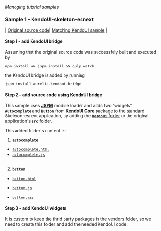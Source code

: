 _Managing tutorial samples_
### Sample 1 - KendoUI-skeleton-esnext
| [Original source code](https://github.com/aurelia/skeleton-navigation/tree/master/skeleton-esnext)| [Matching KendoUI sample](https://github.com/aurelia-ui-toolkits/kendoui-tutorials-code/tree/master/skeleton-esnext) |

#### Step 1 - add KendoUI bridge

Assuming that the original source code was successfuly built and executed by

```
npm install && jspm install && gulp watch
```

the KendoUI bridge is added by running

```
jspm install aurelia-kendoui-bridge
```

#### Step 2 - add source code using KendoUI bridge

This sample uses **[JSPM](https://aurelia-ui-toolkits.gitbooks.io/kendo-ui-sdk-installation/content/installation/installing%20kendo/advanced/core/jspm.html)** module loader and adds two "widgets" **`Autocomplete`** and **`Button`** from  **[KendoUI Core](https://aurelia-ui-toolkits.gitbooks.io/kendo-ui-sdk-installation/content/installation/installing%20kendo/kendo_core.html)** package  to the standard Skeleton-esnext application, by adding the [**`kendoui`** folder](https://github.com/aurelia-ui-toolkits/kendoui-tutorials-code/tree/master/skeleton-esnext/src/kendoui) to the original application's **`src`** folder.

This added folder's content is:

1. [**`autocomplete`**](https://github.com/aurelia-ui-toolkits/kendoui-tutorials-code/tree/master/skeleton-esnext/src/kendoui/autocomplete)
 - [`autocomplete.html`](https://github.com/aurelia-ui-toolkits/kendoui-tutorials-code/blob/master/skeleton-esnext/src/kendoui/autocomplete/autocomplete.html)
  - [`autocomplete.js`](https://github.com/aurelia-ui-toolkits/kendoui-tutorials-code/blob/master/skeleton-esnext/src/kendoui/autocomplete/autocomplete.js)
<br><br>

2. [**`button`**](https://github.com/aurelia-ui-toolkits/kendoui-tutorials-code/tree/master/skeleton-esnext/src/kendoui/button)

  - [`button.html`](https://github.com/aurelia-ui-toolkits/kendoui-tutorials-code/blob/master/skeleton-esnext/src/kendoui/button/button.html)

  - [`button.js`](https://github.com/aurelia-ui-toolkits/kendoui-tutorials-code/blob/master/skeleton-esnext/src/kendoui/button/button.js)

  - [`button.css`](https://github.com/aurelia-ui-toolkits/kendoui-tutorials-code/blob/master/skeleton-esnext/src/kendoui/button/button.css)


#### Step 3 - add KendoUI widgets

It is custom to keep the thrid party packages in the vendors folder, so we need to create this folder and add the needed KendoUI code.


